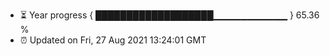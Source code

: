 - ⏳ Year progress { ███████████████████▁▁▁▁▁▁▁▁▁▁▁ } 65.36 %
- ⏰ Updated on Fri, 27 Aug 2021 13:24:01 GMT


